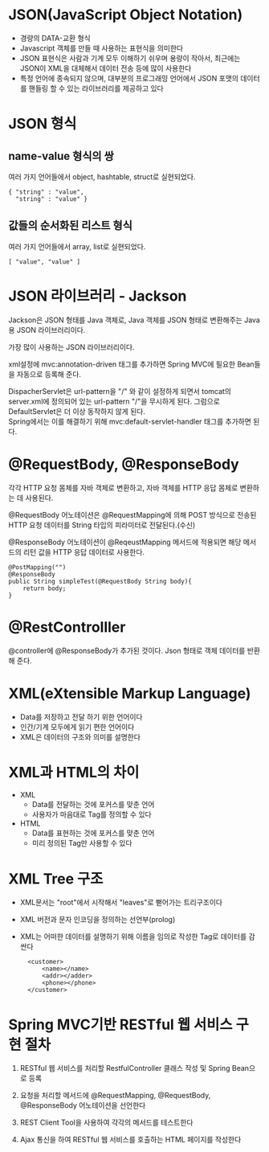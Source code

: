 # JSON(JavaScript Object Notation)
* 경량의 DATA-교환 형식
* Javascript 객체를 만들 때 사용하는 표현식을 의미한다
* JSON 표현식은 사람과 기계 모두 이해하기 쉬우며 용량이 작아서, 최근에는 JSON이 XML을 대체해서 데이터 전송 등에 많이 사용한다
* 특정 언어에 종속되지 않으며, 대부분의 프로그래밍 언어에서 JSON 포맷의 데이터를 핸들링 할 수 있는 라이브러리를 제공하고 있다

# JSON 형식
## name-value 형식의 쌍
여러 가지 언어들에서 object, hashtable, struct로 실현되었다.

    { "string" : "value",
      "string" : "value" }

## 값들의 순서화된 리스트 형식
여러 가지 언어들에서 array, list로 실현되었다.

    [ "value", "value" ]

# JSON 라이브러리 - Jackson
Jackson은 JSON 형태를 Java 객체로, Java 객체를 JSON 형태로 변환해주는 Java용 JSON 라이브러리이다.

가장 많이 사용하는 JSON 라이브러리이다.

xml설정에 mvc:annotation-driven 태그를 추가하면 Spring MVC에 필요한 Bean들을 자동으로 등록해 준다.

DispacherServlet은 url-pattern을 "/" 와 같이 설정하게 되면서 tomcat의 server.xml에 정의되어 있는 url-pattern "/"을 무시하게 된다. 그럼으로 DefaultServlet은 더 이상 동작하지 않게 된다.  
Spring에서는 이를 해결하기 위해 mvc:default-servlet-handler 태그를 추가하면 된다.

# @RequestBody, @ResponseBody
각각 HTTP 요청 몸체를 자바 객체로 변환하고, 자바 객체를 HTTP 응답 몸체로 변환하는 데 사용된다. 

@RequestBody 어노테이션은 @RequestMapping에 의해 POST 방식으로 전송된 HTTP 요청 데이터를 String 타입의 피라미터로 전달된다.(수신)

@ResponseBody 어노테이션이 @ReqeustMapping 메서드에 적용되면 해당 메서드의 리턴 값을 HTTP 응답 데이터로 사용한다.

    @PostMapping("")
    @ResponseBody
    public String simpleTest(@RequestBody String body){
        return body;
    }

# @RestControlller
@controller에 @ResponseBody가 추가된 것이다. Json 형태로 객체 데이터를 반환해 준다.


# XML(eXtensible Markup Language)
* Data를 저장하고 전달 하기 위한 언어이다
* 인간/기계 모두에게 읽기 편한 언어이다
* XML은 데이터의 구조와 의미를 설명한다


# XML과 HTML의 차이
* XML
    * Data를 전달하는 것에 포커스를 맞춘 언어
    * 사용자가 마음대로 Tag를 정의할 수 있다
* HTML 
    * Data를 표현하는 것에 포커스를 맞춘 언어
    * 미리 정의된 Tag만 사용할 수 있다

# XML Tree 구조
* XML문서는 "root"에서 시작해서 "leaves"로 뻗어가는 트리구조이다
* XML 버전과 문자 인코딩을 정의하는 선언부(prolog)
* XML는 어떠한 데이터를 설명하기 위해 이름을 임의로 작성한 Tag로 데이터를 감싼다

        <customer>
            <name></name>
            <addr></adder>
            <phone></phone>
        </customer>


 

# Spring MVC기반 RESTful 웹 서비스 구현 절차
1. RESTful 웹 서비스를 처리할 RestfulController 클래스 작성 및 Spring Bean으로 등록

2. 요청을 처리할 메서드에 @RequestMapping, @RequestBody, @ResponseBody 어노테이션을 선언한다

3. REST Client Tool을 사용하여 각각의 메서드를 테스트한다

4. Ajax 통신을 하여 RESTful 웹 서비스를 호출하는 HTML 페이지를 작성한다